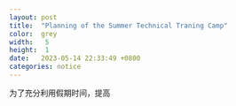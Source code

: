 ```yaml
---
layout: post
title:  "Planning of the Summer Technical Traning Camp"
color:  grey
width:   5
height:  1
date:   2023-05-14 22:33:49 +0800
categories: notice
---
```



为了充分利用假期时间，提高